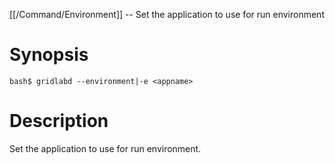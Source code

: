 [[/Command/Environment]] -- Set the application to use for run environment

# Synopsis

~~~
bash$ gridlabd --environment|-e <appname>                              
~~~

# Description

Set the application to use for run environment.

